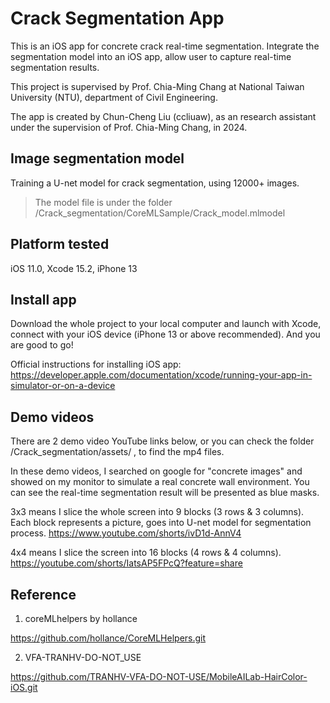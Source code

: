 # Crack Segmentation App
This is an iOS app for concrete crack real-time segmentation. Integrate the segmentation model into an iOS app, allow user to capture real-time segmentation results.

This project is supervised by Prof. Chia-Ming Chang at National Taiwan University (NTU), department of Civil Engineering.

The app is created by Chun-Cheng Liu (ccliuaw), as an research assistant under the supervision of Prof. Chia-Ming Chang, in 2024.

## Image segmentation model
Training a U-net model for crack segmentation, using 12000+ images.

>The model file is under the folder /Crack_segmentation/CoreMLSample/Crack_model.mlmodel

## Platform tested

iOS 11.0, Xcode 15.2, iPhone 13

## Install app

Download the whole project to your local computer and launch with Xcode, connect with your iOS device (iPhone 13 or above recommended). And you are good to go!

Official instructions for installing iOS app: https://developer.apple.com/documentation/xcode/running-your-app-in-simulator-or-on-a-device

## Demo videos

There are 2 demo video YouTube links below, or you can check the folder /Crack_segmentation/assets/ , to find the mp4 files.

In these demo videos, I searched on google for "concrete images" and showed on my monitor to simulate a real concrete wall environment. You can see the real-time segmentation result will be presented as blue masks.

3x3 means I slice the whole screen into 9 blocks (3 rows & 3 columns). Each block represents a picture, goes into U-net model for segmentation process.
https://www.youtube.com/shorts/ivD1d-AnnV4


4x4 means I slice the screen into 16 blocks (4 rows & 4 columns).
https://youtube.com/shorts/IatsAP5FPcQ?feature=share

## Reference
1. coreMLhelpers by hollance

https://github.com/hollance/CoreMLHelpers.git

2. VFA-TRANHV-DO-NOT_USE

https://github.com/TRANHV-VFA-DO-NOT-USE/MobileAILab-HairColor-iOS.git
